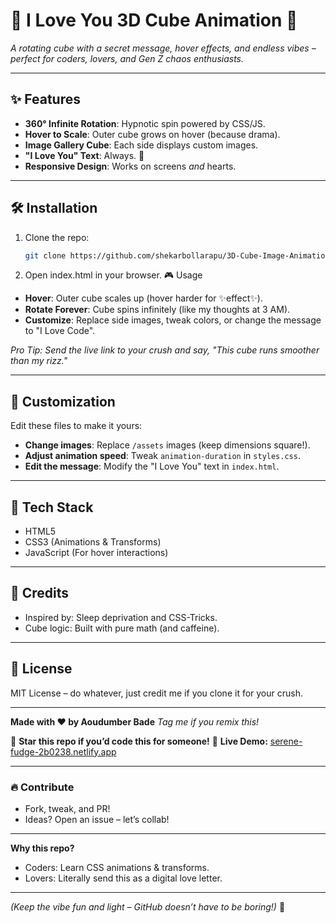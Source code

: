# 💖 I Love You 3D Cube Animation 🚀

*A rotating cube with a secret message, hover effects, and endless vibes – perfect for coders, lovers, and Gen Z chaos enthusiasts.*

---

## ✨ Features

- **360° Infinite Rotation**: Hypnotic spin powered by CSS/JS.
- **Hover to Scale**: Outer cube grows on hover (because drama).
- **Image Gallery Cube**: Each side displays custom images.
- **"I Love You" Text**: Always. 💌
- **Responsive Design**: Works on screens *and* hearts.

---

## 🛠️ Installation

1. Clone the repo:
   ```bash
   git clone https://github.com/shekarbollarapu/3D-Cube-Image-Animation.git

   ```
2. Open index.html in your browser.
   🎮 Usage

- **Hover**: Outer cube scales up (hover harder for ✨effect✨).
- **Rotate Forever**: Cube spins infinitely (like my thoughts at 3 AM).
- **Customize**: Replace side images, tweak colors, or change the message to "I Love Code".

*Pro Tip: Send the live link to your crush and say, "This cube runs smoother than my rizz."*

---

## 🔧 Customization

Edit these files to make it yours:

- **Change images**: Replace `/assets` images (keep dimensions square!).
- **Adjust animation speed**: Tweak `animation-duration` in `styles.css`.
- **Edit the message**: Modify the "I Love You" text in `index.html`.

---

## 🌈 Tech Stack

- HTML5
- CSS3 (Animations & Transforms)
- JavaScript (For hover interactions)

---

## 🤝 Credits

- Inspired by: Sleep deprivation and CSS-Tricks.
- Cube logic: Built with pure math (and caffeine).

---

## 📄 License

MIT License – do whatever, just credit me if you clone it for your crush.

---

**Made with ❤️ by Aoudumber Bade**
*Tag me if you remix this!*

🚀 **Star this repo if you’d code this for someone!**
🔗 **Live Demo:** [serene-fudge-2b0238.netlify.app](https://serene-fudge-2b0238.netlify.app/)

---

### 🔥 Contribute

- Fork, tweak, and PR!
- Ideas? Open an issue – let’s collab!

---

**Why this repo?**

- Coders: Learn CSS animations & transforms.
- Lovers: Literally send this as a digital love letter.

---

*(Keep the vibe fun and light – GitHub doesn’t have to be boring!)* 🦄
